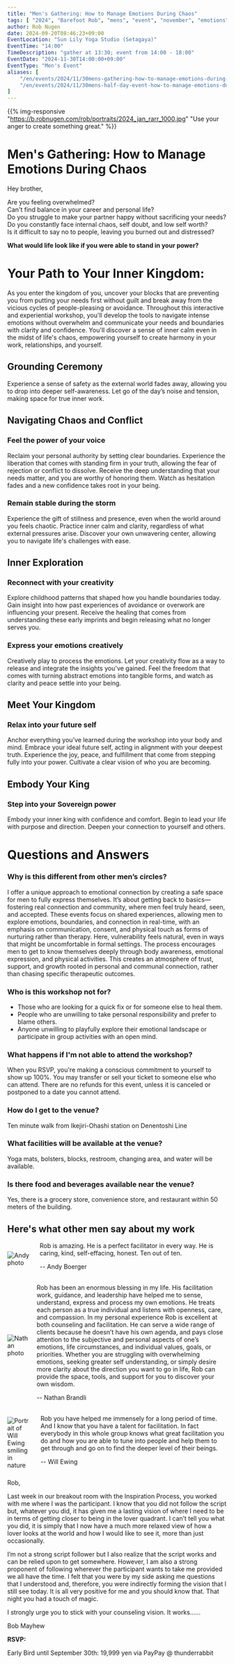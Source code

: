 ```yaml
---
title: "Men's Gathering: How to Manage Emotions During Chaos"
tags: [ "2024", "Barefoot Rob", "mens", "event", "november", "emotions", "men" ]
author: Rob Nugen
date: 2024-09-20T08:46:23+09:00
EventLocation: "Sun Lily Yoga Studio (Setagaya)"
EventTime: "14:00"
TimeDescription: "gather at 13:30; event from 14:00 - 18:00"
EventDate: "2024-11-30T14:00:00+09:00"
EventType: "Men's Event"
aliases: [
    "/en/events/2024/11/30mens-gathering-how-to-manage-emotions-during-chaos",
    "/en/events/2024/11/30mens-half-day-event-how-to-manage-emotions-during-chaos",
]
---
```


{{% img-responsive "https://b.robnugen.com/rob/portraits/2024_jan_rarr_1000.jpg" "Use your anger to create something great." %}}

# Men's Gathering: How to Manage Emotions During Chaos

Hey brother,

Are you feeling overwhelmed?
<br>Can't find balance in your career and personal life?
<br>Do you struggle to make your partner happy without sacrificing your needs?
<br>Do you constantly face internal chaos, self doubt, and low self worth?
<br>Is it difficult to say no to people, leaving you burned out and distressed?

**What would life look like if you were able to stand in your power?**

# Your Path to Your Inner Kingdom:

As you enter the kingdom of you, uncover your blocks that are
preventing you from putting your needs first without guilt and break
away from the vicious cycles of people-pleasing or avoidance.
Throughout this interactive and experiential workshop, you'll develop
the tools to navigate intense emotions without overwhelm and
communicate your needs and boundaries with clarity and confidence.
You'll discover a sense of inner calm even in the midst of life's
chaos, empowering yourself to create harmony in your work,
relationships, and yourself.

## Grounding Ceremony

Experience a sense of safety as the external world fades away,
allowing you to drop into deeper self-awareness. Let go of the day’s
noise and tension, making space for true inner work.

## Navigating Chaos and Conflict

### Feel the power of your voice

Reclaim your personal authority by setting clear boundaries.
Experience the liberation that comes with standing firm in your truth,
allowing the fear of rejection or conflict to dissolve.  Receive the
deep understanding that your needs matter, and you are worthy of
honoring them.  Watch as hesitation fades and a new confidence takes
root in your being.

### Remain stable during the storm

Experience the gift of stillness and presence, even when the world
around you feels chaotic.  Practice inner calm and clarity, regardless
of what external pressures arise.  Discover your own unwavering
center, allowing you to navigate life's challenges with ease.

## Inner Exploration

### Reconnect with your creativity

Explore childhood patterns that shaped how you handle boundaries
today.  Gain insight into how past experiences of avoidance or
overwork are influencing your present. Receive the healing that comes
from understanding these early imprints and begin releasing what no
longer serves you.

### Express your emotions creatively

Creatively play to process the emotions. Let your creativity flow as a
way to release and integrate the insights you've gained. Feel the
freedom that comes with turning abstract emotions into tangible forms,
and watch as clarity and peace settle into your being.

## Meet Your Kingdom

### Relax into your future self

Anchor everything you’ve learned during the workshop into your body
and mind. Embrace your ideal future self, acting in alignment with
your deepest truth.  Experience the joy, peace, and fulfillment that
come from stepping fully into your power.  Cultivate a clear vision of
who you are becoming.

## Embody Your King

### Step into your Sovereign power

Embody your inner king with confidence and comfort.  Begin to lead
your life with purpose and direction.  Deepen your connection to
yourself and others.

# Questions and Answers

### **Why is this different from other men’s circles?**

I offer a unique approach to emotional connection by creating a safe space for men to fully express themselves. It’s about getting back to basics—fostering real connection and community, where men feel truly heard, seen, and accepted. These events focus on shared experiences, allowing men to explore emotions, boundaries, and connection in real-time, with an emphasis on communication, consent, and physical touch as forms of nurturing rather than therapy. Here, vulnerability feels natural, even in ways that might be uncomfortable in formal settings. The process encourages men to get to know themselves deeply through body awareness, emotional expression, and physical activities. This creates an atmosphere of trust, support, and growth rooted in personal and communal connection, rather than chasing specific therapeutic outcomes.

### **Who is this workshop not for?**

* Those who are looking for a quick fix or for someone else to heal them.
* People who are unwilling to take personal responsibility and prefer to blame others.
* Anyone unwilling to playfully explore their emotional landscape or participate in group activities with an open mind.

### **What happens if I'm not able to attend the workshop?**

When you RSVP, you're making a conscious commitment to yourself to show up 100%. You may transfer or sell your ticket to someone else who can attend.  There are no refunds for this event, unless it is canceled or postponed to a date you cannot attend.

### **How do I get to the venue?**

Ten minute walk from Ikejiri-Ohashi station on Denentoshi Line

### **What facilities will be available at the venue?**

Yoga mats, bolsters, blocks, restroom, changing area, and water will be available.

### **Is there food and beverages available near the venue?**

Yes, there is a grocery store, convenience store, and restaurant within 50 meters of the building.


## Here's what other men say about my work

<div class="walk-segment">
<div style="display: flex; align-items: center;">
<img src="https://b.robnugen.com/sites/rnc/2024/andy_testimonial.jpeg" alt="Andy photo" style="margin-right: 20px;">
<div>
Rob is amazing. He is a perfect facilitator in every way.
He is caring, kind, self-effacing, honest. Ten out of ten.

-- Andy Boerger
</div>
</div>
</div>
<br>
<div class="walk-segment">
<div style="display: flex; align-items: center;">
<img src="https://b.robnugen.com/sites/rnc/2024/nathan_testimonial.jpg" alt="Nathan photo" style="margin-right: 20px;">
<div>
Rob has been an enormous blessing in my life. His facilitation work, guidance,
and leadership have helped me to sense, understand, express and process my own
emotions. He treats each person as a true individual and listens with openness,
care, and compassion. In my personal experience Rob is excellent at both
counseling and facilitation. He can serve a wide range of clients because he
doesn’t have his own agenda, and pays close attention to the subjective and
personal aspects of one’s emotions, life circumstances, and individual values,
goals, or priorities. Whether you are struggling with overwhelming emotions,
seeking greater self understanding, or simply desire more clarity about the
direction you want to go in life, Rob can provide the space, tools, and support
for you to discover your own wisdom.

-- Nathan Brandli
</div>
</div>
</div>
<br>
<div class="walk-segment">
<div style="display: flex; align-items: center;">
<img src="https://b.robnugen.com/sites/rnc/2024/will_testimonial.jpg" alt="Portrait of Will Ewing smiling in nature" style="margin-right: 20px;">
<div>
Rob you have helped me immensely for a long period of time. And I know that you have a talent for facilitation. In fact everybody in this whole group knows what great facilitation you do and how you are able to tune into people and help them to get through and go on to find the deeper level of their beings.

-- Will Ewing
</div>
</div>
</div>
<br>
<div class="walk-segment">
Rob,

Last week in our breakout room with the Inspiration Process, you worked with me where I was the participant.
I know that you did not follow the script but, whatever you did, it has given me a lasting vision of where
I need to be in terms of getting closer to being in the lover quadrant.  I can’t tell you what you did,
it is simply that I now have a much more relaxed view of how a lover looks at the world and how
I would like to see it, more than just occasionally.

I’m not a strong script follower but I also realize that the script works and can be relied upon to get somewhere.
However, I am also a strong proponent of following wherever the participant wants to take me provided we all have the time.
I felt that you were by my side asking me questions that I understood and, therefore, you were indirectly
forming the vision that I still see today.  It is all very positive for me and you should know that.
That night you had a touch of magic.

I strongly urge you to stick with your counseling vision.  It works……

Bob Mayhew
</div>

**RSVP:**

Early Bird until September 30th: 19,999 yen via PayPay @ thunderrabbit




